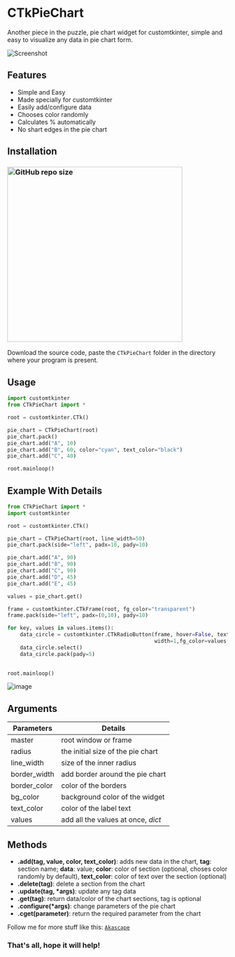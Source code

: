 # CTkPieChart
Another piece in the puzzle, pie chart widget for customtkinter, simple and easy to visualize any data in pie chart form.

![Screenshot](https://github.com/Akascape/CTkPieChart/assets/89206401/2632a3f0-bf79-40ec-a3a1-bf5252d571b9)

## Features
- Simple and Easy
- Made specially for customtkinter
- Easily add/configure data
- Chooses color randomly
- Calculates % automatically
- No shart edges in the pie chart

## Installation
### [<img alt="GitHub repo size" src="https://img.shields.io/github/repo-size/Akascape/CTkPieChart?&color=white&label=Download%20Source%20Code&logo=Python&logoColor=yellow&style=for-the-badge"  width="400">](https://github.com/Akascape/CTkPieChart/archive/refs/heads/main.zip)

Download the source code, paste the `CTkPieChart` folder in the directory where your program is present.

## Usage
```python
import customtkinter
from CTkPieChart import *

root = customtkinter.CTk()

pie_chart = CTkPieChart(root)
pie_chart.pack()
pie_chart.add("A", 10)
pie_chart.add("B", 60, color="cyan", text_color="black")
pie_chart.add("C", 40)

root.mainloop()
```

## Example With Details
```python
from CTkPieChart import *
import customtkinter

root = customtkinter.CTk()

pie_chart = CTkPieChart(root, line_width=50)
pie_chart.pack(side="left", padx=10, pady=10)

pie_chart.add("A", 90)
pie_chart.add("B", 90)
pie_chart.add("C", 90)
pie_chart.add("D", 45)
pie_chart.add("E", 45)

values = pie_chart.get()

frame = customtkinter.CTkFrame(root, fg_color="transparent")
frame.pack(side="left", padx=(0,10), pady=10)

for key, values in values.items():
    data_circle = customtkinter.CTkRadioButton(frame, hover=False, text=key,
                                               width=1,fg_color=values["color"])
    data_circle.select()
    data_circle.pack(pady=5)
    

root.mainloop()
```
![image](https://github.com/Akascape/CTkPieChart/assets/89206401/1b033497-6f99-4994-9540-0c3fffd08cf8)

## Arguments
| Parameters | Details |
|--------|----------|
| master	| root window or frame |
| radius | the initial size of the pie chart |
| line_width | size of the inner radius |
| border_width | add border around the pie chart |
| border_color | color of the borders |
| bg_color | background color of the widget |
| text_color | color of the label text |
| values | add all the values at once, _dict_ |

## Methods
- **.add(tag, value, color, text_color)**: adds new data in the chart, **tag**: section name; **data**: value; **color**: color of section (optional, choses color randomly by default), **text_color**: color of text over the section (optional)
- **.delete(tag)**: delete a section from the chart
- **.update(tag, *args)**: update any tag data
- **.get(tag)**: return data/color of the chart sections, tag is optional
- **.configure(*args)**: change parameters of the pie chart
- **.cget(parameter)**: return the required parameter from the chart

Follow me for more stuff like this: [`Akascape`](https://github.com/Akascape/)
### That's all, hope it will help!

